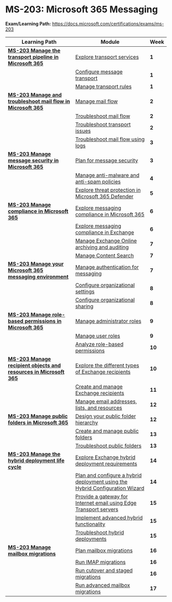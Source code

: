 # MS-203: Microsoft 365 Messaging

**Exam/Learning Path:** https://docs.microsoft.com/certifications/exams/ms-203

| **Learning Path** | **Module** | **Week** |
|-|-|-|
|**[MS-203 Manage the transport pipeline in Microsoft 365](https://docs.microsoft.com/learn/paths/manage-transport-pipeline-microsoft-365/)**| [Explore transport services](https://docs.microsoft.com/learn/modules/explore-transport-services/) | **1** 
| | [Configure message transport](https://docs.microsoft.com/learn/modules/configure-message-transport/) | **1** 
| | [Manage transport rules](https://docs.microsoft.com/learn/modules/manage-transport-rules/) | **1** 
|**[MS-203 Manage and troubleshoot mail flow in Microsoft 365](https://docs.microsoft.com/learn/paths/manage-troubleshoot-mail-flow-microsoft-365/)**| [Manage mail flow](https://docs.microsoft.com/learn/modules/manage-mail-flow/) | **2** 
| | [Troubleshoot mail flow](https://docs.microsoft.com/learn/modules/troubleshoot-mail-flow/) | **2** 
| | [Troubleshoot transport issues](https://docs.microsoft.com/learn/modules/troubleshoot-transport-issues/) | **2** 
| | [Troubleshoot mail flow using logs](https://docs.microsoft.com/learn/modules/troubleshoot-mail-flow-using-logs/) | **3** 
|**[MS-203 Manage message security in Microsoft 365](https://docs.microsoft.com/learn/paths/manage-message-hygiene-microsoft-365/)**| [Plan for message security](https://docs.microsoft.com/learn/modules/plan-for-message-hygiene/) | **3** 
| | [Manage anti-malware and anti-spam policies](https://docs.microsoft.com/learn/modules/manage-anti-malware-anti-spam-policies/) | **4** 
| | [Explore threat protection in Microsoft 365 Defender](https://docs.microsoft.com/learn/modules/explore-threat-protection-microsoft-365-defender/) | **5** 
|**[MS-203 Manage compliance in Microsoft 365](https://docs.microsoft.com/learn/paths/manage-compliance-microsoft-365/)**| [Explore messaging compliance in Microsoft 365](https://docs.microsoft.com/learn/modules/explore-messaging-compliance-microsoft-365/) | **6** 
| | [Explore messaging compliance in Exchange](https://docs.microsoft.com/learn/modules/explore-messaging-compliance-exchange/) | **6** 
| | [Manage Exchange Online archiving and auditing](https://docs.microsoft.com/learn/modules/manage-exchange-online-archiving-auditing/) | **7** 
| | [Manage Content Search](https://docs.microsoft.com/learn/modules/manage-content-search/) | **7** 
|**[MS-203 Manage your Microsoft 365 messaging environment](https://docs.microsoft.com/learn/paths/manage-your-microsoft-365-messaging-environment/)**| [Manage authentication for messaging](https://docs.microsoft.com/learn/modules/manage-authentication-for-messaging/) | **7** 
| | [Configure organizational settings](https://docs.microsoft.com/learn/modules/configure-organizational-settings/) | **8** 
| | [Configure organizational sharing](https://docs.microsoft.com/learn/modules/configure-organizational-sharing/) | **8** 
|**[MS-203 Manage role-based permissions in Microsoft 365](https://docs.microsoft.com/learn/paths/manage-role-based-permissions-microsoft-365/)**| [Manage administrator roles](https://docs.microsoft.com/learn/modules/manage-admin-roles/) | **9** 
| | [Manage user roles](https://docs.microsoft.com/learn/modules/manage-user-roles/) | **9** 
| | [Analyze role-based permissions](https://docs.microsoft.com/learn/modules/exchange-setup-using-role-based-permissions/) | **10** 
|**[MS-203 Manage recipient objects and resources in Microsoft 365](https://docs.microsoft.com/learn/paths/manage-recipient-objects-resources-microsoft-365/)**| [Explore the different types of Exchange recipients](https://docs.microsoft.com/learn/modules/exchange-recipients/) | **10** 
| | [Create and manage Exchange recipients](https://docs.microsoft.com/learn/modules/create-manage-exchange-recipients/) | **11** 
| | [Manage email addresses, lists, and resources](https://docs.microsoft.com/learn/modules/manage-email-addresses-lists-resources/) | **12** 
|**[MS-203 Manage public folders in Microsoft 365](https://docs.microsoft.com/learn/paths/manage-public-folders-microsoft-365/)**| [Design your public folder hierarchy](https://docs.microsoft.com/learn/modules/design-your-public-folder-hierarchy/) | **12** 
| | [Create and manage public folders](https://docs.microsoft.com/learn/modules/create-manage-public-folders/) | **13** 
| | [Troubleshoot public folders](https://docs.microsoft.com/learn/modules/troubleshoot-public-folders/) | **13** 
|**[MS-203 Manage the hybrid deployment life cycle](https://docs.microsoft.com/learn/paths/manage-hybrid-deployment-life-cycle/)**| [Explore Exchange hybrid deployment requirements](https://docs.microsoft.com/learn/modules/exchange-hybrid-deployment-requirements/) | **14** 
| | [Plan and configure a hybrid deployment using the Hybrid Configuration Wizard](https://docs.microsoft.com/learn/modules/plan-run-hybrid-configuration-wizard/) | **14** 
| | [Provide a gateway for Internet email using Edge Transport servers](https://docs.microsoft.com/learn/modules/deploy-manage-edge-transport-server/) | **15** 
| | [Implement advanced hybrid functionality](https://docs.microsoft.com/learn/modules/implement-advanced-hybrid-functionality/) | **15** 
| | [Troubleshoot hybrid deployments](https://docs.microsoft.com/learn/modules/troubleshoot-hybrid-deployments/) | **15** 
|**[MS-203 Manage mailbox migrations](https://docs.microsoft.com/learn/paths/manage-mailbox-migrations/)**| [Plan mailbox migrations](https://docs.microsoft.com/learn/modules/plan-mailbox-migrations/) | **16** 
| | [Run IMAP migrations](https://docs.microsoft.com/learn/modules/run-imap-migrations/) | **16** 
| | [Run cutover and staged migrations](https://docs.microsoft.com/learn/modules/run-cutover-staged-migrations/) | **16** 
| | [Run advanced mailbox migrations](https://docs.microsoft.com/learn/modules/run-advanced-mailbox-migrations/) | **17** 
